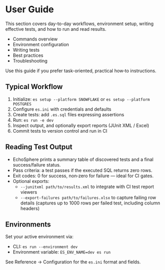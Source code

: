 # User Guide

This section covers day-to-day workflows, environment setup, writing effective tests, and how to run and read results.

- Commands overview
- Environment configuration
- Writing tests
- Best practices
- Troubleshooting

Use this guide if you prefer task-oriented, practical how‑to instructions.

## Typical Workflow
1. Initialize: `es setup --platform SNOWFLAKE` or `es setup --platform POSTGRES`
2. Configure `es.ini` with credentials and defaults
3. Create tests: add `.es.sql` files expressing assertions
4. Run: `es run -e dev`
5. Inspect output, and optionally export reports (JUnit XML / Excel)
6. Commit tests to version control and run in CI

## Reading Test Output
- EchoSphere prints a summary table of discovered tests and a final success/failure status.
- Pass criteria: a test passes if the executed SQL returns zero rows.
- Exit codes: 0 for success, non‑zero for failure — ideal for CI gates.
- Optional exports:
  - `--junitxml path/to/results.xml` to integrate with CI test report viewers
  - `--export-failures path/to/failures.xlsx` to capture failing row details (captures up to 1000 rows per failed test, including column headers)

## Environments
Set your active environment via:
- CLI: `es run --environment dev`
- Environment variable: `ES_ENV_NAME=dev es run`

See Reference → Configuration for the `es.ini` format and fields.
